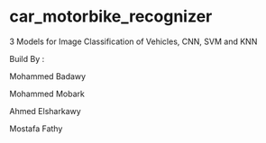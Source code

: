 # car_motorbike_recognizer
<h>3 Models for Image Classification of Vehicles, CNN, SVM and KNN</h>
<p>Build By :<p>
<p>	Mohammed Badawy</p>
<p>	Mohammed Mobark</p>
<p>	Ahmed Elsharkawy</p>
<p>	Mostafa Fathy</p>
